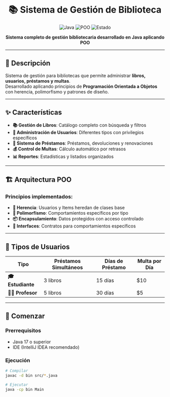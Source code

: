 <div align="center">

# 📚 Sistema de Gestión de Biblioteca

![Java](https://img.shields.io/badge/Java-17-red)
![POO](https://img.shields.io/badge/Paradigma-POO-blue)
![Estado](https://img.shields.io/badge/Estado-Terminado-success)

**Sistema completo de gestión bibliotecaria desarrollado en Java aplicando POO**

</div>

---

## 📖 Descripción
Sistema de gestión para bibliotecas que permite administrar **libros, usuarios, préstamos y multas**.  
Desarrollado aplicando principios de **Programación Orientada a Objetos** con herencia, polimorfismo y patrones de diseño.

---

## ✨ Características

- **📚 Gestión de Libros**: Catálogo completo con búsqueda y filtros
- **👥 Administración de Usuarios**: Diferentes tipos con privilegios específicos
- **🔄 Sistema de Préstamos**: Préstamos, devoluciones y renovaciones
- **💰 Control de Multas**: Cálculo automático por retrasos
- **📊 Reportes**: Estadísticas y listados organizados

---

## 🏗️ Arquitectura POO

### Principios implementados:
- **🔷 Herencia**: Usuarios y Items heredan de clases base
- **🔄 Polimorfismo**: Comportamientos específicos por tipo
- **📦 Encapsulamiento**: Datos protegidos con acceso controlado
- **🎯 Interfaces**: Contratos para comportamientos específicos

---

## 👥 Tipos de Usuarios

| Tipo | Préstamos Simultáneos | Días de Préstamo | Multa por Día |
|------|----------------------|------------------|---------------|
| **🎓 Estudiante** | 3 libros | 15 días | $10 |
| **👨‍🏫 Profesor** | 5 libros | 30 días | $5 |

---

## 🚀 Comenzar

### Prerrequisitos
- Java 17 o superior
- IDE (IntelliJ IDEA recomendado)

### Ejecución
```bash
# Compilar
javac -d bin src/*.java

# Ejecutar
java -cp bin Main
